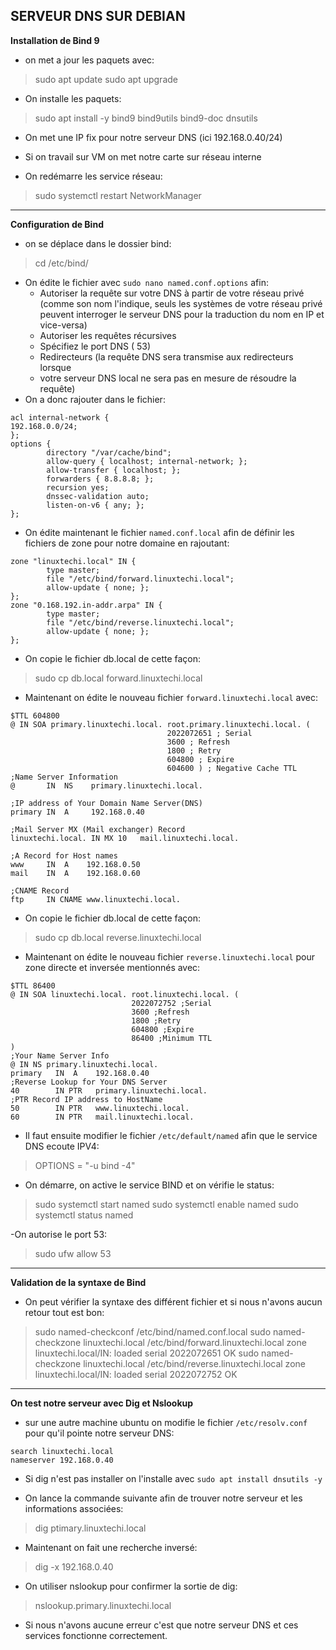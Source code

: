 SERVEUR DNS SUR DEBIAN
-----------------------------------------------------------------------

**Installation de Bind 9**

- on met a jour les paquets avec:
>sudo apt update 
>sudo apt upgrade

- On installe les paquets:
>sudo apt install -y bind9 bind9utils bind9-doc dnsutils

- On met une IP fix pour notre serveur DNS (ici 192.168.0.40/24)

- Si on travail sur VM on met notre carte sur réseau interne

- On redémarre les service réseau:
>sudo systemctl restart NetworkManager
-----------------------------------------------------------------------

**Configuration de Bind**

- on se déplace dans le dossier bind:
>cd /etc/bind/

- On édite le fichier avec `sudo nano named.conf.options` afin:
    * Autoriser la requête sur votre DNS à partir de votre réseau privé (comme son nom l'indique, seuls les systèmes de votre réseau privé peuvent interroger le serveur DNS pour la traduction du nom en IP et vice-versa)
    * Autoriser les requêtes récursives
    * Spécifiez le port DNS ( 53)
    * Redirecteurs (la requête DNS sera transmise aux redirecteurs lorsque 
    * votre serveur DNS local ne sera pas en mesure de résoudre la requête)
- On a donc rajouter dans le fichier: 
``` 
acl internal-network {
192.168.0.0/24;
};
options {
        directory "/var/cache/bind";
        allow-query { localhost; internal-network; };
        allow-transfer { localhost; };
        forwarders { 8.8.8.8; };
        recursion yes;
        dnssec-validation auto;
        listen-on-v6 { any; };
};
```

- On édite maintenant le fichier `named.conf.local` afin de définir les fichiers de zone pour notre domaine en rajoutant:
```
zone "linuxtechi.local" IN {
        type master;
        file "/etc/bind/forward.linuxtechi.local";
        allow-update { none; };
};
zone "0.168.192.in-addr.arpa" IN {
        type master;
        file "/etc/bind/reverse.linuxtechi.local";
        allow-update { none; };
};
```
- On copie le fichier db.local de cette façon:
>sudo cp db.local forward.linuxtechi.local

- Maintenant on édite le nouveau fichier `forward.linuxtechi.local` avec:
```
$TTL 604800
@ IN SOA primary.linuxtechi.local. root.primary.linuxtechi.local. (
                                   2022072651 ; Serial
                                   3600 ; Refresh
                                   1800 ; Retry
                                   604800 ; Expire
                                   604600 ) ; Negative Cache TTL
;Name Server Information
@       IN  NS    primary.linuxtechi.local.

;IP address of Your Domain Name Server(DNS)
primary IN  A     192.168.0.40

;Mail Server MX (Mail exchanger) Record
linuxtechi.local. IN MX 10   mail.linuxtechi.local.

;A Record for Host names
www     IN  A    192.168.0.50
mail    IN  A    192.168.0.60

;CNAME Record
ftp     IN CNAME www.linuxtechi.local.
```
- On copie le fichier db.local de cette façon:
>sudo cp db.local reverse.linuxtechi.local

- Maintenant on édite le nouveau fichier `reverse.linuxtechi.local` pour zone directe et inversée mentionnés avec:
```
$TTL 86400
@ IN SOA linuxtechi.local. root.linuxtechi.local. (
                           2022072752 ;Serial
                           3600 ;Refresh
                           1800 ;Retry
                           604800 ;Expire
                           86400 ;Minimum TTL
)
;Your Name Server Info
@ IN NS primary.linuxtechi.local.
primary   IN  A    192.168.0.40
;Reverse Lookup for Your DNS Server
40        IN PTR   primary.linuxtechi.local.
;PTR Record IP address to HostName
50        IN PTR   www.linuxtechi.local.
60        IN PTR   mail.linuxtechi.local.
```
- Il faut ensuite modifier le fichier `/etc/default/named` afin que le service DNS ecoute IPV4:
>OPTIONS = "-u bind -4"

- On démarre, on active le service BIND et on vérifie le status:
>sudo systemctl start named
>sudo systemctl enable named
>sudo systemctl status named

-On autorise le port 53:
> sudo ufw allow 53
---
**Validation de la syntaxe de Bind**

- On peut vérifier la syntaxe des différent fichier et si nous n'avons aucun retour tout est bon:
>sudo named-checkconf /etc/bind/named.conf.local
>sudo named-checkzone linuxtechi.local /etc/bind/forward.linuxtechi.local
zone linuxtechi.local/IN: loaded serial 2022072651
OK
>sudo named-checkzone linuxtechi.local /etc/bind/reverse.linuxtechi.local
zone linuxtechi.local/IN: loaded serial 2022072752
OK
---
**On test notre serveur avec Dig et Nslookup**

- sur une autre machine ubuntu on modifie le fichier `/etc/resolv.conf` pour qu'il pointe notre serveur DNS:
```
search linuxtechi.local
nameserver 192.168.0.40
```
- Si dig n'est pas installer on l'installe avec `sudo apt install dnsutils -y` 

- On lance la commande suivante afin de trouver notre serveur et les informations associées:
>dig ptimary.linuxtechi.local

- Maintenant on fait une recherche inversé:
>dig -x 192.168.0.40

- On utiliser nslookup pour confirmer la sortie de dig:
>nslookup.primary.linuxtechi.local

- Si nous n'avons aucune erreur c'est que notre serveur DNS et ces services fonctionne correctement.
